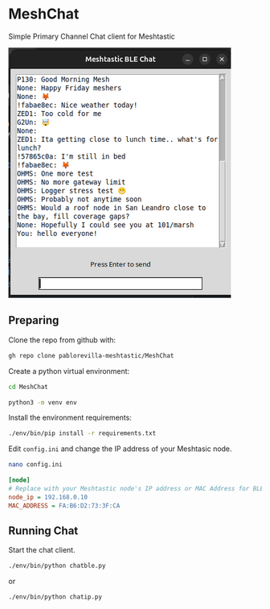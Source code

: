 # MeshChat

Simple Primary Channel Chat client for Meshtastic

![node](images/meshchat.png)


## Preparing

Clone the repo from github with:
``` bash 
gh repo clone pablorevilla-meshtastic/MeshChat
```
Create a python virtual environment:
``` bash
cd MeshChat
```
``` bash
python3 -m venv env
```
Install the environment requirements:
``` bash
./env/bin/pip install -r requirements.txt
```
 Edit `config.ini` and change the IP address of your Meshtasic node.
 ```bash
 nano config.ini
 ``` 
```ini
[node]
# Replace with your Meshtastic node's IP address or MAC Address for BLE connection
node_ip = 192.168.0.10 
MAC_ADDRESS = FA:B6:D2:73:3F:CA
```

## Running Chat
Start the chat client.
``` bash
./env/bin/python chatble.py
```
or 
``` bash
./env/bin/python chatip.py
```

